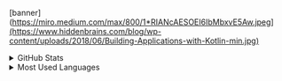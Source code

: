 [banner](https://miro.medium.com/max/800/1*RIANcAESOEI6IbMbxvE5Aw.jpeg](https://www.hiddenbrains.com/blog/wp-content/uploads/2018/06/Building-Applications-with-Kotlin-min.jpg)
<details>
  <summary>GitHub Stats</summary>
  <img align="left" alt="AmirHussein soori GitHub Stats" src="https://github-readme-stats.vercel.app/api?username=amirhusseinSSoori&show_icons=true&hide_border=true" />
</details>
<details>
  <summary>Most Used Languages</summary>
  <img align="left" alt="AmirHussein soori GitHub Top Languages" src="https://github-readme-stats.vercel.app/api/top-langs/?username=amirhusseinSSoori&hide_border=true" />
</details>

<!--
https://github-readme-stats.vercel.app/api?username=amirhusseinSSoori&show_icons=true)
**amirhusseinSSoori/amirhusseinSSoori** is a ✨ _special_ ✨ repository because its `README.md` (this file) appears on your GitHub profile.
![Anurag's GitHub stats](https://github-readme-stats.vercel.app/api?username=amirhusseinSSoori&count_private=true&theme=flag-india)
Here are some ideas to get you started:

- 🔭 I’m currently working on ...
- 🌱 I’m currently learning ...
- 👯 I’m looking to collaborate on ...
- 🤔 I’m looking for help with ...
- 💬 Ask me about ...
- 📫 How to reach me: ...
- 😄 Pronouns: ...
- ⚡ Fun fact: ...
-->
